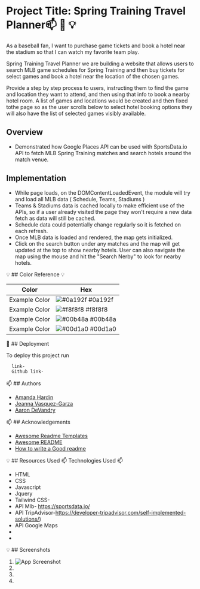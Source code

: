 
# Project Title: Spring Training Travel Planner📫 🚀 💡

As a baseball fan, I want to purchase game tickets and book a hotel near the stadium so that I can watch my favorite team play.

Spring Training Travel Planner we are building a website that allows users to search MLB game schedules for Spring Training and then buy tickets for select games and book a hotel near the location of the chosen games.

Provide a step by step process to users, instructing them to find the game and location they want to attend, and then using that info to book a nearby hotel room.
A list of games and locations would be created and then fixed tothe page so as the user scrolls below to select hotel booking options they will also have the list of selected games visibly available.

## Overview
- Demonstrated how Google Places API can be used with SportsData.io API to fetch MLB Spring Training matches and search hotels around the match venue.
## Implementation
- While page loads, on the DOMContentLoadedEvent, the module will try and load all MLB data ( Schedule, Teams, Stadiums )
- Teams & Stadiums data is cached locally to make efficient use of the APIs, so if a user already visited the page they won't require a new data fetch as data will still be cached.
- Schedule data could potentially change regularly so it is fetched on each refresh.
- Once MLB data is loaded and rendered, the map gets initialized.
- Click on the search button under any matches and the map will get updated at the top to show nearby hotels.
User can also navigate the map using the mouse and hit the "Search Nerby" to look for nearby hotels.


💡 ## Color Reference 💡

| Color             | Hex                                                                |
| ----------------- | ------------------------------------------------------------------ |
| Example Color | ![#0a192f](https://via.placeholder.com/10/0a192f?text=+) #0a192f |
| Example Color | ![#f8f8f8](https://via.placeholder.com/10/f8f8f8?text=+) #f8f8f8 |
| Example Color | ![#00b48a](https://via.placeholder.com/10/00b48a?text=+) #00b48a |
| Example Color | ![#00d1a0](https://via.placeholder.com/10/00b48a?text=+) #00d1a0 |


🚀 ## Deployment

To deploy this project run

```bash
  link- 
  Github link- 
```


📫 ## Authors

- [Amanda Hardin](https://www.github.com/AHardin77)
- [Jeanna Vasquez-Garza](https://www.github.com/octokatherine)
- [Aaron DeVandry](https://www.github.com/octokatherine)


📫 ## Acknowledgements

 - [Awesome Readme Templates](https://awesomeopensource.com/project/elangosundar/awesome-README-templates)
 - [Awesome README](https://github.com/matiassingers/awesome-readme)
 - [How to write a Good readme](https://bulldogjob.com/news/449-how-to-write-a-good-readme-for-your-github-project)


💡 ## Resources Used
📫 Technologies Used 📫
- HTML
- CSS
- Javascript
- Jquery
- Tailwind CSS- 
- API Mlb- https://sportsdata.io/ 
- API TripAdvisor-https://developer-tripadvisor.com/self-implemented-solutions/)
- API Google Maps
-
-
💡 ## Screenshots

1. ![App Screenshot](https://via.placeholder.com/468x300?text=App+Screenshot+Here)
2. 
3. 
4. 


